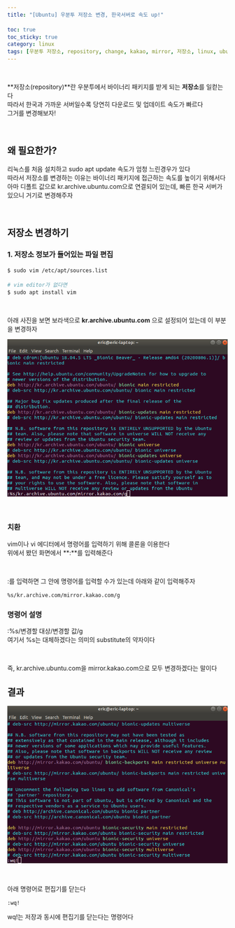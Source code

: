 ```yaml
---
title: "[Ubuntu] 우분투 저장소 변경, 한국서버로 속도 up!"

toc: true
toc_sticky: true
category: linux
tags: [우분투 저장소, repository, change, kakao, mirror, 저장소, linux, ubuntu]
---
```


<br/>

**저장소(repository)**란 우분투에서 바이너리 패키지를 받게 되는 **저장소**를 일컫는다 <br/>
따라서 한국과 가까운 서버일수록 당연히 다운로드 및 업데이트 속도가 빠르다 <br/>
그거를 변경해보자! <br/>

<br/>

## 왜 필요한가? 

리눅스를 처음 설치하고 sudo apt update 속도가 엄청 느린경우가 있다 <br/>
따라서 저장소를 변경하는 이유는 바이너리 패키지에 접근하는 속도를 높이기 위해서다 <br/>
아마 디폴트 값으로 kr.archive.ubuntu.com으로 연결되어 있는데, 빠른 한국 서버가 있으니 거기로 변경해주자 <br/>

<br/>

## 저장소 변경하기

### 1. 저장소 정보가 들어있는 파일 편집

~~~bash
$ sudo vim /etc/apt/sources.list

# vim editor가 없다면
$ sudo apt install vim
~~~

<br/>

아래 사진을 보면 보라색으로  **kr.archive.ubuntu.com** 으로 설정되어 있는데 이 부분을 변경하자

![](/assets/img/linux/2022-04-15/02.png)

<br/>

### 치환

vim이나 vi 에디터에서 명령어를 입력하기 위해 콜론을 이용한다 <br/>
위에서 봤던 화면에서 **:**를 입력해준다 <br/>

<br/>

:를 입력하면 그 안에 명령어를 입력할 수가 있는데 아래와 같이 입력해주자

~~~bash
%s/kr.archive.com/mirror.kakao.com/g
~~~

### 명령어 설명
:%s/변경할 대상/변경할 값/g <br/>
여기서 %s는 대체하겠다는 의미의 substitute의 약자이다 <br/>

<br/>

즉, kr.archive.ubuntu.com을 mirror.kakao.com으로 모두 변경하겠다는 말이다<br/>

## 결과

![](/assets/img/linux/2022-04-15/03.png)

<br/>

아래 명령어로 편집기를 닫는다

~~~bash
:wq!
~~~

wq!는 저장과 동시에 편집기를 닫는다는 명령어다 <br/>

<br/>